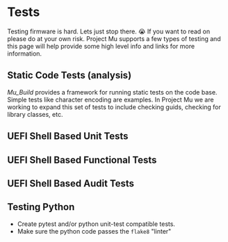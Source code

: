 # Tests

Testing firmware is hard.  Lets just stop there. :sob: If you want to read on please do at your own risk.  Project Mu supports a few types of testing and this page will help provide some high level info and links for more information.  

## Static Code Tests (analysis)

*Mu_Build* provides a framework for running static tests on the code base.  Simple tests like character encoding are examples.  In Project Mu we are working to expand this set of tests to include checking guids, checking for library classes, etc.

## UEFI Shell Based Unit Tests

## UEFI Shell Based Functional Tests

## UEFI Shell Based Audit Tests

## Testing Python

* Create pytest and/or python unit-test compatible tests.
* Make sure the python code passes the `flake8` "linter"